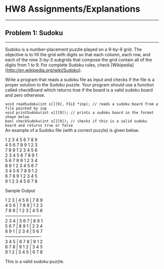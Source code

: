 # HW8 Assignments/Explanations

------

## Problem 1: Sudoku

------

Sudoku is a number-placement puzzle played on a 9-by-9 grid. The objective is to fill the grid with digits so that each column, each row, and each of the nine 3-by-3 subgrids that compose the grid contain all of the digits from 1 to 9. For complete Sudoku rules, check [Wikipedia]{http://en.wikipedia.org/wiki/Sudoku}.

Write a program that reads a sudoku file as input and checks if the file is a proper solution to the Sudoku puzzle. Your program should use a function called checkBoard which returns true if the board is a valid sudoku board and zero otherwise.

`void readSudoku(int x[][9], FILE *inp); // reads a sudoku board from a file pointed by inp` <br />
`void printSudoku(int x[][9]); // prints a sudoku board in the format shown below`  <br />
`bool checkSudoku(int x[][9]); // checks if this is a valid sudoku board and returns true or false` <br />
An example of a Sudoku file (with a correct puzzle) is given below.

<p>
1 2 3 4 5 6 7 8 9 <br />
4 5 6 7 8 9 1 2 3 <br />
7 8 9 1 2 3 4 5 6 <br />
2 3 4 5 6 7 8 9 1 <br />
5 6 7 8 9 1 2 3 4 <br />
8 9 1 2 3 4 5 6 7 <br />
3 4 5 6 7 8 9 1 2 <br />
6 7 8 9 1 2 3 4 5 <br />
9 1 2 3 4 5 6 7 8 <br />

Sample Output

1 2 3 | 4 5 6 | 7 8 9 <br />
4 5 6 | 7 8 9 | 1 2 3 <br />
7 8 9 | 1 2 3 | 4 5 6 <br />
————————- <br />
2 3 4 | 5 6 7 | 8 9 1 <br />
5 6 7 | 8 9 1 | 2 3 4 <br />
8 9 1 | 2 3 4 | 5 6 7 <br />
————————- <br />
3 4 5 | 6 7 8 | 9 1 2 <br />
6 7 8 | 9 1 2 | 3 4 5 <br />
9 1 2 | 3 4 5 | 6 7 8 <br />

This is a valid sudoku puzzle.
</p>